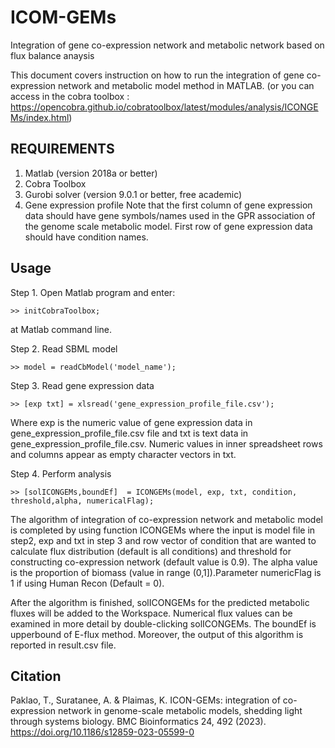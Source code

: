 # ICOM-GEMs
Integration of gene co-expression network and metabolic network based on flux balance anaysis

This document covers instruction on how to run the integration of gene co-expression network and metabolic model method in MATLAB.
(or you can access in the cobra toolbox : https://opencobra.github.io/cobratoolbox/latest/modules/analysis/ICONGEMs/index.html)
## REQUIREMENTS ##
1. Matlab (version 2018a or better)
2. Cobra Toolbox
2. Gurobi solver (version 9.0.1 or better, free academic)
3. Gene expression profile 
  Note that the first column of gene expression data should have gene symbols/names used in the GPR association of the genome scale metabolic model. First row of gene expression data should have condition names.

## Usage ##
Step 1. Open Matlab program and enter:

    >> initCobraToolbox;

at Matlab command line.

Step 2. Read SBML model

    >> model = readCbModel('model_name');

Step 3. Read gene expression data

    >> [exp txt] = xlsread('gene_expression_profile_file.csv');

  Where exp is the numeric value of gene expression data in gene_expression_profile_file.csv file and txt is text data in gene_expression_profile_file.csv. Numeric values in inner spreadsheet rows and columns appear as empty character vectors in txt.

Step 4. Perform analysis

    >> [solICONGEMs,boundEf]  = ICONGEMs(model, exp, txt, condition, threshold,alpha, numericalFlag);

  The algorithm of integration of co-expression network and metabolic model is completed by using function ICONGEMs where the input is model file in step2, exp and txt in step 3 and row vector of condition that are wanted to calculate flux distribution (default is all conditions) and threshold for constructing co-expression network (default value is 0.9). The alpha value is the proportion of biomass (value in range (0,1]).Parameter numericFlag is 1 if using Human Recon  (Default = 0).

  After the algorithm is finished, solICONGEMs for the predicted metabolic fluxes will be added to the Workspace. Numerical flux values can be examined in more detail by double-clicking solICONGEMs. The boundEf is upperbound of E-flux method. Moreover, the output of this algorithm is reported in result.csv file.

## Citation ##
Paklao, T., Suratanee, A. & Plaimas, K. ICON-GEMs: integration of co-expression network in genome-scale metabolic models, shedding light through systems biology. BMC Bioinformatics 24, 492 (2023). https://doi.org/10.1186/s12859-023-05599-0


